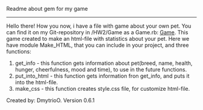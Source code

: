 Readme about gem for my game
____________________________
Hello there! How you now, i have a file with game about your own pet. You can find it on
my Git-repository in /HW2/Game as a Game.rb:
[Game](https://github.com/DmytrioO/RubyHW/tree/main/HW2/Game).
This game created to make an html-file with statistics about your pet. Here we have module
Make\_HTML, that you can include in your project, and three functions:
1. get\_info - this function gets information about pet(breed, name, health, hunger, сheerfulness, 
mood and time), to use in the future functions.
2. put\_into\_html - this function gets information fron get\_info, and puts it into the 
html-file.
3. make\_css - this function creates style.css file, for customize html-file.

Created by: DmytrioO. Version 0.6.1